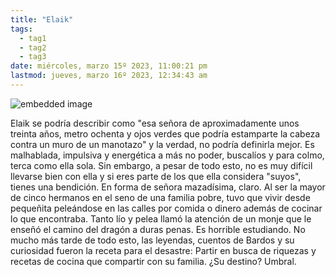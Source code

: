 ```yaml
---
title: "Elaik"
tags:
  - tag1
  - tag2
  - tag3
date: miércoles, marzo 15º 2023, 11:00:21 pm
lastmod: jueves, marzo 16º 2023, 12:34:43 am
---
```


![embedded image](https://assets.legendkeeper.com/fdbd4bf0-91d2-4175-a04a-a7655ddc0993.png "Attachment")

Elaik se podría describir como "esa señora de aproximadamente unos treinta años, metro ochenta y ojos verdes que podría estamparte la cabeza contra un muro de un manotazo" y la verdad, no podría definirla mejor. Es malhablada, impulsiva y energética a más no poder, buscalíos y para colmo, terca como ella sola. Sin embargo, a pesar de todo esto, no es muy difícil llevarse bien con ella y si eres parte de los que ella considera "suyos", tienes una bendición. En forma de señora mazadísima, claro. Al ser la mayor de cinco hermanos en el seno de una familia pobre, tuvo que vivir desde pequeñita peleándose en las calles por comida o dinero además de cocinar lo que encontraba. Tanto lío y pelea llamó la atención de un monje que le enseñó el camino del dragón a duras penas. Es horrible estudiando. No mucho más tarde de todo esto, las leyendas, cuentos de Bardos y su curiosidad fueron la receta para el desastre: Partir en busca de riquezas y recetas de cocina que compartir con su familia. ¿Su destino? Umbral.